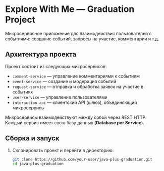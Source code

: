 # Explore With Me — Graduation Project

Микросервисное приложение для взаимодействия пользователей с событиями: создание событий, запросы на участие, комментарии и т.д.

## Архитектура проекта

Проект состоит из следующих микросервисов:

- `comment-service` — управление комментариями к событиям
- `event-service` — создание и модерация событий
- `request-service` — отправка и обработка заявок на участие в событиях
- `user-service` — управление пользователями
- `interaction-api` — клиентский API (шлюз), объединяющий микросервисы

Микросервисы взаимодействуют между собой через REST HTTP.  
Каждый сервис имеет свою базу данных (**Database per Service**).

## Сборка и запуск

1. Склонировать проект и перейти в директорию:

   ```bash
   git clone https://github.com/your-user/java-plus-graduation.git
   cd java-plus-graduation
